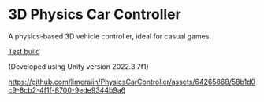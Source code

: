 # 3D Physics Car Controller

A physics-based 3D vehicle controller, ideal for casual games.

[Test build](https://limeraiin.github.io/Physics-Car-Controller-Unity3D/)

(Developed using Unity version 2022.3.7f1)



https://github.com/limeraiin/PhysicsCarController/assets/64265868/58b1d0c9-8cb2-4f1f-8700-9ede9344b9a6

